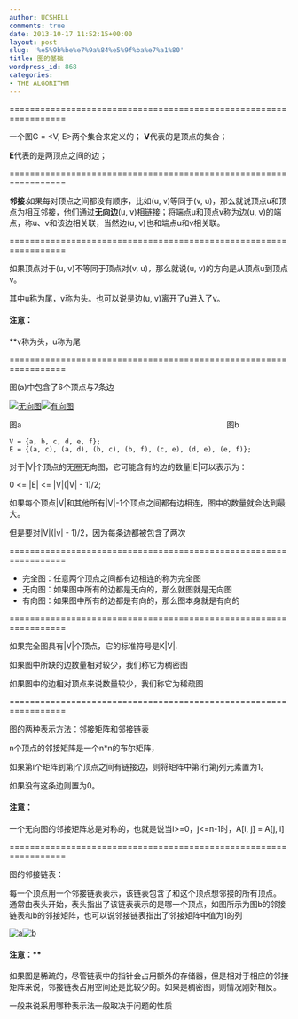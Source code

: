 ```yaml
---
author: UCSHELL
comments: true
date: 2013-10-17 11:52:15+00:00
layout: post
slug: '%e5%9b%be%e7%9a%84%e5%9f%ba%e7%a1%80'
title: 图的基础
wordpress_id: 868
categories:
- THE ALGORITHM
---
```


=================================================================

一个图G = <V, E>两个集合来定义的；
**V**代表的是顶点的集合；

**E**代表的是两顶点之间的边；

=================================================================

**邻接**:如果每对顶点之间都没有顺序，比如(u, v)等同于(v, u)，那么就说顶点u和顶点为相互邻接，他们通过**无向边**(u, v)相链接；将端点u和顶点v称为边(u, v)的端点，称u、v和该边相关联，当然边(u, v)也和端点u和v相关联。

=================================================================

如果顶点对于(u, v)不等同于顶点对(v, u)，那么就说(u, v)的方向是从顶点u到顶点v。

其中u称为尾，v称为头。也可以说是边(u, v)离开了u进入了v。

#### 注意：

**v称为头，u称为尾

=================================================================

图(a)中包含了6个顶点与7条边

[![无向图](http://ucshell.com/wp-content/uploads/2013/10/无向图.png)](http://ucshell.com/wp-content/uploads/2013/10/无向图.png)[![有向图](http://ucshell.com/wp-content/uploads/2013/10/有向图-300x150.png)](http://ucshell.com/wp-content/uploads/2013/10/有向图.png)









图a                                                                                              图b

    V = {a, b, c, d, e, f};
    E = {(a, c), (a, d), (b, c), (b, f), (c, e), (d, e), (e, f)};

对于|V|个顶点的无圈无向图，它可能含有的边的数量|E|可以表示为：

0 <= |E| <= |V|(|V| - 1)/2;

如果每个顶点|V|和其他所有|V|-1个顶点之间都有边相连，图中的数量就会达到最大。

但是要对|V|(|v| - 1)/2，因为每条边都被包含了两次

=================================================================

* 完全图：任意两个顶点之间都有边相连的称为完全图
* 无向图：如果图中所有的边都是无向的，那么就图就是无向图
* 有向图：如果图中所有的边都是有向的，那么图本身就是有向的

=================================================================

如果完全图具有|V|个顶点，它的标准符号是K|V|.

如果图中所缺的边数量相对较少，我们称它为稠密图

如果图中的边相对顶点来说数量较少，我们称它为稀疏图

=================================================================

图的两种表示方法：邻接矩阵和邻接链表

n个顶点的邻接矩阵是一个n*n的布尔矩阵，

如果第i个矩阵到第j个顶点之间有链接边，则将矩阵中第i行第j列元素置为1。

如果没有这条边则置为0。

#### 注意：

一个无向图的邻接矩阵总是对称的，也就是说当i>=0，j<=n-1时，A[i, j] = A[j, i]

=================================================================

图的邻接链表：

每一个顶点用一个邻接链表表示，该链表包含了和这个顶点想邻接的所有顶点。
通常由表头开始，表头指出了该链表表示的是哪一个顶点，如图所示为图b的邻接链表和b的邻接矩阵，也可以说邻接链表指出了邻接矩阵中值为1的列

[![a](http://ucshell.com/wp-content/uploads/2013/10/a-300x277.png)](http://ucshell.com/wp-content/uploads/2013/10/a.png)[![b](http://ucshell.com/wp-content/uploads/2013/10/b-300x231.png)](http://ucshell.com/wp-content/uploads/2013/10/b.png)

#### 注意：**

如果图是稀疏的，尽管链表中的指针会占用额外的存储器，但是相对于相应的邻接矩阵来说，邻接链表占用空间还是比较少的。如果是稠密图，则情况刚好相反。

一般来说采用哪种表示法一般取决于问题的性质


